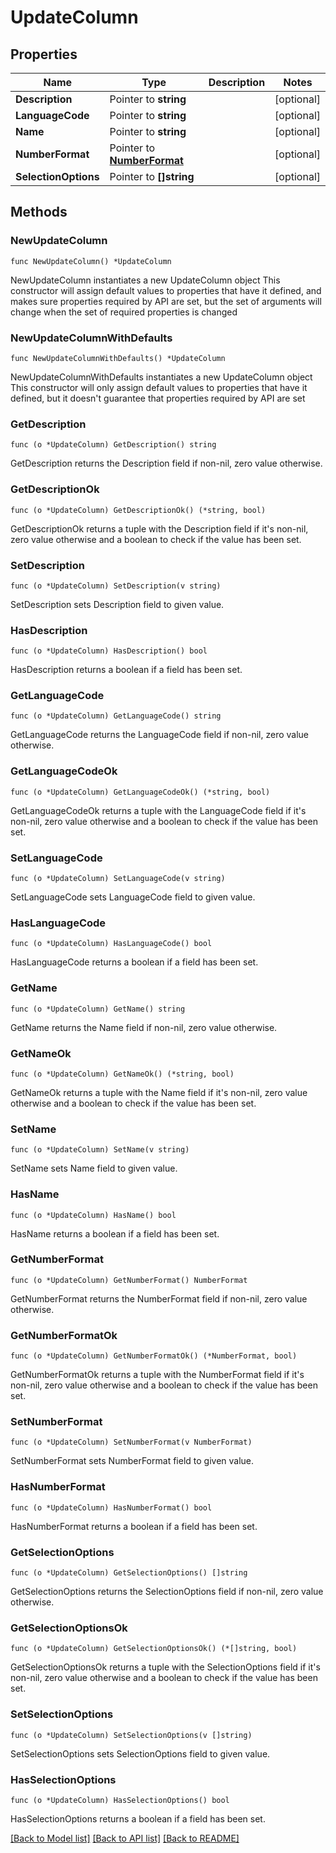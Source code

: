 # UpdateColumn

## Properties

Name | Type | Description | Notes
------------ | ------------- | ------------- | -------------
**Description** | Pointer to **string** |  | [optional] 
**LanguageCode** | Pointer to **string** |  | [optional] 
**Name** | Pointer to **string** |  | [optional] 
**NumberFormat** | Pointer to [**NumberFormat**](NumberFormat.md) |  | [optional] 
**SelectionOptions** | Pointer to **[]string** |  | [optional] 

## Methods

### NewUpdateColumn

`func NewUpdateColumn() *UpdateColumn`

NewUpdateColumn instantiates a new UpdateColumn object
This constructor will assign default values to properties that have it defined,
and makes sure properties required by API are set, but the set of arguments
will change when the set of required properties is changed

### NewUpdateColumnWithDefaults

`func NewUpdateColumnWithDefaults() *UpdateColumn`

NewUpdateColumnWithDefaults instantiates a new UpdateColumn object
This constructor will only assign default values to properties that have it defined,
but it doesn't guarantee that properties required by API are set

### GetDescription

`func (o *UpdateColumn) GetDescription() string`

GetDescription returns the Description field if non-nil, zero value otherwise.

### GetDescriptionOk

`func (o *UpdateColumn) GetDescriptionOk() (*string, bool)`

GetDescriptionOk returns a tuple with the Description field if it's non-nil, zero value otherwise
and a boolean to check if the value has been set.

### SetDescription

`func (o *UpdateColumn) SetDescription(v string)`

SetDescription sets Description field to given value.

### HasDescription

`func (o *UpdateColumn) HasDescription() bool`

HasDescription returns a boolean if a field has been set.

### GetLanguageCode

`func (o *UpdateColumn) GetLanguageCode() string`

GetLanguageCode returns the LanguageCode field if non-nil, zero value otherwise.

### GetLanguageCodeOk

`func (o *UpdateColumn) GetLanguageCodeOk() (*string, bool)`

GetLanguageCodeOk returns a tuple with the LanguageCode field if it's non-nil, zero value otherwise
and a boolean to check if the value has been set.

### SetLanguageCode

`func (o *UpdateColumn) SetLanguageCode(v string)`

SetLanguageCode sets LanguageCode field to given value.

### HasLanguageCode

`func (o *UpdateColumn) HasLanguageCode() bool`

HasLanguageCode returns a boolean if a field has been set.

### GetName

`func (o *UpdateColumn) GetName() string`

GetName returns the Name field if non-nil, zero value otherwise.

### GetNameOk

`func (o *UpdateColumn) GetNameOk() (*string, bool)`

GetNameOk returns a tuple with the Name field if it's non-nil, zero value otherwise
and a boolean to check if the value has been set.

### SetName

`func (o *UpdateColumn) SetName(v string)`

SetName sets Name field to given value.

### HasName

`func (o *UpdateColumn) HasName() bool`

HasName returns a boolean if a field has been set.

### GetNumberFormat

`func (o *UpdateColumn) GetNumberFormat() NumberFormat`

GetNumberFormat returns the NumberFormat field if non-nil, zero value otherwise.

### GetNumberFormatOk

`func (o *UpdateColumn) GetNumberFormatOk() (*NumberFormat, bool)`

GetNumberFormatOk returns a tuple with the NumberFormat field if it's non-nil, zero value otherwise
and a boolean to check if the value has been set.

### SetNumberFormat

`func (o *UpdateColumn) SetNumberFormat(v NumberFormat)`

SetNumberFormat sets NumberFormat field to given value.

### HasNumberFormat

`func (o *UpdateColumn) HasNumberFormat() bool`

HasNumberFormat returns a boolean if a field has been set.

### GetSelectionOptions

`func (o *UpdateColumn) GetSelectionOptions() []string`

GetSelectionOptions returns the SelectionOptions field if non-nil, zero value otherwise.

### GetSelectionOptionsOk

`func (o *UpdateColumn) GetSelectionOptionsOk() (*[]string, bool)`

GetSelectionOptionsOk returns a tuple with the SelectionOptions field if it's non-nil, zero value otherwise
and a boolean to check if the value has been set.

### SetSelectionOptions

`func (o *UpdateColumn) SetSelectionOptions(v []string)`

SetSelectionOptions sets SelectionOptions field to given value.

### HasSelectionOptions

`func (o *UpdateColumn) HasSelectionOptions() bool`

HasSelectionOptions returns a boolean if a field has been set.


[[Back to Model list]](../README.md#documentation-for-models) [[Back to API list]](../README.md#documentation-for-api-endpoints) [[Back to README]](../README.md)


